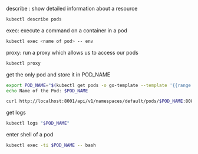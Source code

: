 describe : show detailed information about a resource 
```bash
kubectl describe pods
```

exec: execute a command on a container in a pod
```bash
kubectl exec <name of pod> -- env
```

proxy: run a proxy which allows us to access our pods
```bash
kubectl proxy
```

get the only pod and store it in POD_NAME
```bash
export POD_NAME="$(kubectl get pods -o go-template --template '{{range .items}}{{.metadata.name}}{{"\n"}}{{end}}')"
echo Name of the Pod: $POD_NAME
```
```bash
curl http://localhost:8001/api/v1/namespaces/default/pods/$POD_NAME:8080/proxy/
```

get logs 
```bash
kubectl logs "$POD_NAME"
```

enter shell of a pod
```bash
kubectl exec -ti $POD_NAME -- bash
```